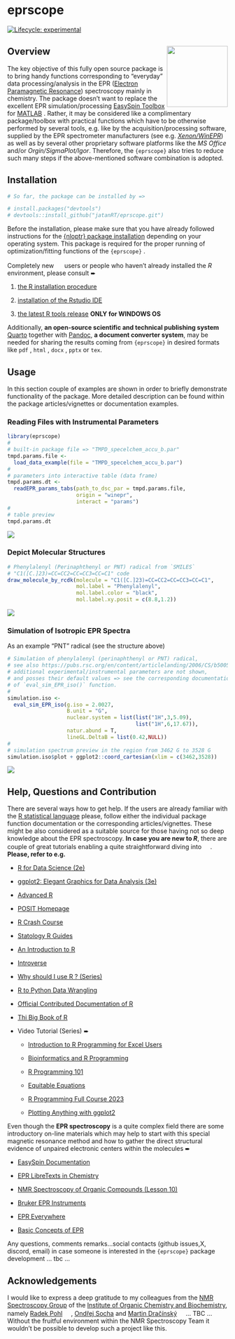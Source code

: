 eprscope
================

<!-- badges: start -->

[![Lifecycle:
experimental](https://img.shields.io/badge/lifecycle-experimental-orange.svg)](https://lifecycle.r-lib.org/articles/stages.html#experimental)

<!-- badges: end -->

## Overview <img src="man/figures/logo_new.png" align="right" height="139"/>

The key objective of this fully open source package is to bring handy
functions corresponding to “everyday” data processing/analysis in the
EPR ([Electron Paramagnetic
Resonance](https://chem.libretexts.org/Bookshelves/Physical_and_Theoretical_Chemistry_Textbook_Maps/Electron_Paramagnetic_Resonance_(Jenschke)))
spectroscopy mainly in chemistry. The package doesn’t want to replace
the excellent EPR simulation/processing [EasySpin
Toolbox](https://www.easyspin.org/) for
[MATLAB](https://www.mathworks.com/products/matlab.html) . Rather, it
may be considered like a complimentary package/toolbox with practical
functions which have to be otherwise performed by several tools,
e.g. like by the acquisition/processing software, supplied by the EPR
spectrometer manufacturers (see
e.g. [*Xenon/WinEPR*](https://www.bruker.com/en/products-and-solutions/mr/epr-instruments/epr-software.html))
as well as by several other proprietary software platforms like the *MS
Office* and/or *Orgin/SigmaPlot/Igor*. Therefore, the `{eprscope}` also
tries to reduce such many steps if the above-mentioned software
combination is adopted.

## Installation

``` r
# So far, the package can be installed by =>

# install.packages("devtools")
# devtools::install_github("jatanRT/eprscope.git")
```

Before the installation, please make sure that you have already followed
instructions for the [{nloptr} package
installation](https://astamm.github.io/nloptr/) depending on your
operating system. This package is required for the proper running of
optimization/fitting functions of the `{eprscope}` .

Completely new
<img src="https://www.r-project.org/Rlogo.png" width="16" height="16"/>
users or people who haven’t already installed the *R* environment,
please consult ➨

1.  [the R installation procedure](https://cran.rstudio.com/)

2.  [installation of the Rstudio
    IDE](https://posit.co/download/rstudio-desktop/)

3.  [the latest R tools
    release](https://cran.r-project.org/bin/windows/Rtools/rtools43/rtools.html)
    **ONLY for WINDOWS OS**

Additionally, **an open-source scientific and technical publishing
system** [Quarto](https://quarto.org/) together with
[Pandoc](https://pandoc.org/), **a document converter system**, may be
needed for sharing the results coming from `{eprscope}` in desired
formats like `pdf` , `html` , `docx` , `pptx` or `tex`.

## Usage

In this section couple of examples are shown in order to briefly
demonstrate functionality of the package. More detailed description can
be found within the package articles/vignettes or documentation
examples.

### Reading Files with Instrumental Parameters

``` r
library(eprscope)
#
# built-in package file => "TMPD_specelchem_accu_b.par"
tmpd.params.file <- 
  load_data_example(file = "TMPD_specelchem_accu_b.par")
#
# parameters into interactive table (data frame)
tmpd.params.dt <- 
  readEPR_params_tabs(path_to_dsc_par = tmpd.params.file,
                      origin = "winepr",
                      interact = "params")
#
# table preview
tmpd.params.dt
```

![](README_files/figure-gfm/unnamed-chunk-2-1.png)<!-- -->

### Depict Molecular Structures

``` r
# Phenylalenyl (Perinaphthenyl or PNT) radical from `SMILES`
# "C1([C.]23)=CC=CC2=CC=CC3=CC=C1" code
draw_molecule_by_rcdk(molecule = "C1([C.]23)=CC=CC2=CC=CC3=CC=C1",
                      mol.label = "Phenylalenyl",
                      mol.label.color = "black",
                      mol.label.xy.posit = c(8.8,1.2))
```

![](README_files/figure-gfm/unnamed-chunk-3-1.png)<!-- -->

### Simulation of Isotropic EPR Spectra

As an example “PNT” radical (see the structure above)

``` r
# Simulation of phenylalenyl (perinaphthenyl or PNT) radical,
# see also https://pubs.rsc.org/en/content/articlelanding/2006/CS/b500509b.
# additional experimental/instrumental parameters are not shown,
# and posses their default values => see the corresponding documentation 
# of `eval_sim_EPR_iso()` function.
#
simulation.iso <- 
  eval_sim_EPR_iso(g.iso = 2.0027,
                   B.unit = "G",
                   nuclear.system = list(list("1H",3,5.09),
                                         list("1H",6,17.67)),
                   natur.abund = T,
                   lineGL.DeltaB = list(0.42,NULL))
#
# simulation spectrum preview in the region from 3462 G to 3528 G
simulation.iso$plot + ggplot2::coord_cartesian(xlim = c(3462,3528))
```

![](README_files/figure-gfm/unnamed-chunk-4-1.png)<!-- -->

## Help, Questions and Contribution

There are several ways how to get help. If the users are already
familiar with the [R statistical language](https://www.r-project.org/)
please, follow either the individual package function documentation or
the corresponding articles/vignettes. These might be also considered as
a suitable source for those having not so deep knowledge about the EPR
spectroscopy. **In case you are new to *R***, there are couple of great
tutorials enabling a quite straightforward diving into
<img src="https://www.r-project.org/Rlogo.png" width="16" height="16"/>.
**Please, refer to e.g.**

- [R for Data Science (2e)](https://r4ds.hadley.nz/)

- [ggplot2: Elegant Graphics for Data Analysis
  (3e)](https://ggplot2-book.org/)

- [Advanced R](https://adv-r.hadley.nz/)

- [POSIT Homepage](https://posit.co/)

- [R Crash
  Course](https://colauttilab.github.io/RCrashCourse/1_fundamentals.html)

- [Statology R Guides](https://www.statology.org/r-guides/)

- [An Introduction to R](https://intro2r.com/)

- [Introverse](https://sjspielman.github.io/introverse/)

- [Why should I use R ?
  (Series)](https://www.jumpingrivers.com/blog/comparing-r-excel-data-wrangling/)

- [R to Python Data
  Wrangling](https://gist.github.com/conormm/fd8b1980c28dd21cfaf6975c86c74d07)

- [Official Contributed Documentation of
  R](https://cran.r-project.org/other-docs.html)

- [Thi Big Book of R](https://www.bigbookofr.com/)

- Video Tutorial (Series) ➨

  - [Introduction to R Programming for Excel
    Users](https://www.youtube.com/watch?v=Ekp2mfxQSzw)

  - [Bioinformatics and R
    Programming](https://www.youtube.com/@LiquidBrain)

  - [R Programming 101](https://www.youtube.com/@RProgramming101)

  - [Equitable Equations](https://www.youtube.com/@EquitableEquations)

  - [R Programming Full Course
    2023](https://www.youtube.com/watch?v=Q5g6lYUn6Q4)

  - [Plotting Anything with
    ggplot2](https://www.youtube.com/watch?v=h29g21z0a68)

Even though the **EPR spectroscopy** is a quite complex field there are
some introductory on-line materials which may help to start with this
special magnetic resonance method and how to gather the direct
structural evidence of unpaired electronic centers within the molecules
➨

- [EasySpin Documentation](https://easyspin.org/easyspin/documentation/)

- [EPR LibreTexts in
  Chemistry](https://chem.libretexts.org/Bookshelves/Physical_and_Theoretical_Chemistry_Textbook_Maps/Electron_Paramagnetic_Resonance_(Jenschke))

- [NMR Spectroscopy of Organic Compounds (Lesson
  10)](https://nmr.group.uochb.cz/en/nmr-organic-compounds)

- [Bruker EPR
  Instruments](https://www.bruker.com/en/products-and-solutions/mr/epr-instruments.html)

- [EPR
  Everywhere](https://researchoutreach.org/articles/electron-paramagnetic-resonance-epr-everywhere/)

- [Basic Concepts of
  EPR](https://epr.ethz.ch/education/basic-concepts-of-epr.html)

Any questions, comments remarks…social contacts (github issues,X,
discord, email) in case someone is interested in the `{eprscope}`
package development … tbc …

## Acknowledgements

I would like to express a deep gratitude to my colleagues from the [NMR
Spectroscopy Group](https://nmr.group.uochb.cz/en) of the [Institute of
Organic Chemistry and Biochemistry](https://www.uochb.cz/en), namely
[Radek Pohl](https://orcid.org/0000-0001-7898-946X)
<img src="https://orcid.org/assets/vectors/orcid.logo.icon.svg" width="16" height="16"/>,
[Ondřej Socha](https://www.uochb.cz/en/directory/510/ondrej-socha) and
[Martin Dračínský](https://orcid.org/0000-0002-4495-0070)
<img src="https://orcid.org/assets/vectors/orcid.logo.icon.svg" width="16" height="16"/>…
TBC … Without the fruitful environment within the NMR Spectroscopy Team
it wouldn’t be possible to develop such a project like this.
